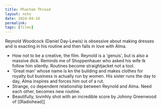 ```yaml
---
title: Phantom Thread
layout: note
date: 2024-04-18
permalink:
tags: [films]
---
```


Reynold Woodcock (Daniel Day-Lewis) is obsessive about making dresses and is exacting in his routine and then falls in love with Alma.

- How not to be a creative, the film. Reynold is a 'genuis', but is also a massive dick. Reminds me of Shoppenhauer who asked his wife tk follow him silently. Routines become straightjacket not a tool.
- 'Great man' whose name is kn the building and makes clothes for royalty but business is actually run by women. His sister runs the day to day, Alma inspires and forces him out of a rut.
- Strange, co dependent relationship between Reynold and Alma. Need each other, becomes new routine.
- Beautifully, lovinhly shot with an incredible score by Johnny Greenwood of [[Radiohead]]